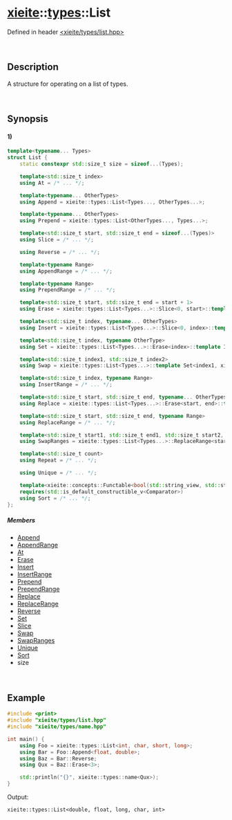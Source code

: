 # [xieite](../../xieite.md)\:\:[types](../../types.md)\:\:List
Defined in header [<xieite/types/list.hpp>](../../../include/xieite/types/list.hpp)

&nbsp;

## Description
A structure for operating on a list of types.

&nbsp;

## Synopsis
#### 1)
```cpp
template<typename... Types>
struct List {
    static constexpr std::size_t size = sizeof...(Types);

    template<std::size_t index>
    using At = /* ... */;

    template<typename... OtherTypes>
    using Append = xieite::types::List<Types..., OtherTypes...>;

    template<typename... OtherTypes>
    using Prepend = xieite::types::List<OtherTypes..., Types...>;

    template<std::size_t start, std::size_t end = sizeof...(Types)>
    using Slice = /* ... */;

    using Reverse = /* ... */;

    template<typename Range>
    using AppendRange = /* ... */;

    template<typename Range>
    using PrependRange = /* ... */;

    template<std::size_t start, std::size_t end = start + 1>
    using Erase = xieite::types::List<Types...>::Slice<0, start>::template AppendRange<xieite::types::List<Types...>::Slice<end>>;

    template<std::size_t index, typename... OtherTypes>
    using Insert = xieite::types::List<Types...>::Slice<0, index>::template Append<OtherTypes...>::template AppendRange<xieite::types::List<Types...>::Slice<index>>;

    template<std::size_t index, typename OtherType>
    using Set = xieite::types::List<Types...>::Erase<index>::template Insert<index, OtherType>;

    template<std::size_t index1, std::size_t index2>
    using Swap = xieite::types::List<Types...>::template Set<index1, xieite::types::List<Types...>::At<index2>>::template Set<index2, xieite::types::List<Types...>::At<index1>>;

    template<std::size_t index, typename Range>
    using InsertRange = /* ... */;

    template<std::size_t start, std::size_t end, typename... OtherTypes>
    using Replace = xieite::types::List<Types...>::Erase<start, end>::template Insert<start, OtherTypes...>;

    template<std::size_t start, std::size_t end, typename Range>
    using ReplaceRange = /* ... */;

    template<std::size_t start1, std::size_t end1, std::size_t start2, std::size_t end2>
    using SwapRanges = xieite::types::List<Types...>::ReplaceRange<start1, end1, xieite::types::List<Types...>::Slice<start2, end2>>::template ReplaceRange<start2, end2, xieite::types::List<Types...>::Slice<start1, end1>>;

    template<std::size_t count>
    using Repeat = /* ... */;

    using Unique = /* ... */;

    template<xieite::concepts::Functable<bool(std::string_view, std::string_view)> Comparator>
    requires(std::is_default_constructible_v<Comparator>)
    using Sort = /* ... */;
};
```
##### Members
- [Append](./structures/list/1/append.md)
- [AppendRange](./structures/list/1/append_range_of.md)
- [At](./structures/list/1/at.md)
- [Erase](./structures/list/1/erase.md)
- [Insert](./structures/list/1/Insert.md)
- [InsertRange](./structures/list/1/insert_range_of.md)
- [Prepend](./structures/list/1/prepend.md)
- [PrependRange](./structures/list/1/prepend_range_of.md)
- [Replace](./structures/list/1/replace.md)
- [ReplaceRange](./structures/list/1/replace_range.md)
- [Reverse](./structures/list/1/reverse.md)
- [Set](./structures/list/1/set.md)
- [Slice](./structures/list/1/slice.md)
- [Swap](./structures/list/1/swap.md)
- [SwapRanges](./structures/list/1/swap_ranges.md)
- [Unique](./structures/list/1/unique.md)
- [Sort](./structures/list/1/sort.md)
- size

&nbsp;

## Example
```cpp
#include <print>
#include "xieite/types/list.hpp"
#include "xieite/types/name.hpp"

int main() {
    using Foo = xieite::types::List<int, char, short, long>;
    using Bar = Foo::Append<float, double>;
    using Baz = Bar::Reverse;
    using Qux = Baz::Erase<3>;

    std::println("{}", xieite::types::name<Qux>);
}
```
Output:
```
xieite::types::List<double, float, long, char, int>
```
